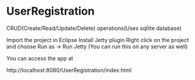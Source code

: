 # UserRegistration
CRUD(Create/Read/Update/Delete) operations(Uses sqllite database)

Import the project in Eclipse
Install Jetty plugin
Right click on the project and choose Run as -> Run Jetty (You can run this on any server as well)

You can access the app at

http://localhost:8080/UserRegistration/index.html
